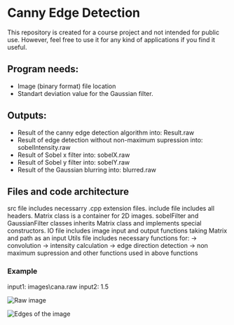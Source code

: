# Canny Edge Detection
This repository is created for a course project and not intended for public use. However, feel free to use it for any kind of applications if you find it useful.

## Program needs:
* Image (binary format) file location
* Standart deviation value for the Gaussian filter.

## Outputs:
* Result of the canny edge detection algorithm into:            Result.raw
* Result of edge detection without non-maximum supression into:	sobelIntensity.raw
* Result of Sobel x filter into:                       					sobelX.raw
* Result of Sobel y filter into:                      					sobelY.raw
* Result of the Gaussian blurring into:                 				blurred.raw

## Files and code architecture
src file includes necessarry .cpp extension files. include file includes all headers.
Matrix class is a container for 2D images.
sobelFilter and GaussianFilter classes inherits Matrix class and implements special constructors.
IO file includes image input and output functions taking Matrix and path as an input
Utils file includes necessary functions for:
-> convolution
-> intensity calculation
-> edge direction detection
-> non maximum supression
and other functions used in above functions

### Example
input1: images\\cana.raw
input2: 1.5


![Raw image](https://github.com/erenakgunnn/Ee4208-Canny-Edge-Detector/blob/master/Example/cana.jpg)

![Edges of the image](https://github.com/erenakgunnn/Ee4208-Canny-Edge-Detector/blob/master/Example/Result.jpg)
